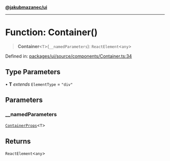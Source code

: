 [**@jakubmazanec/ui**](../README.md)

---

# Function: Container()

> **Container**\<`T`\>(`__namedParameters`): `ReactElement`\<`any`\>

Defined in:
[packages/ui/source/components/Container.ts:34](https://github.com/jakubmazanec/tools/blob/dd3219e5c9e39fb2c6c2fa06c4f20acd2118ac84/packages/ui/source/components/Container.ts#L34)

## Type Parameters

• **T** _extends_ `ElementType` = `"div"`

## Parameters

### \_\_namedParameters

[`ContainerProps`](../type-aliases/ContainerProps.md)\<`T`\>

## Returns

`ReactElement`\<`any`\>
